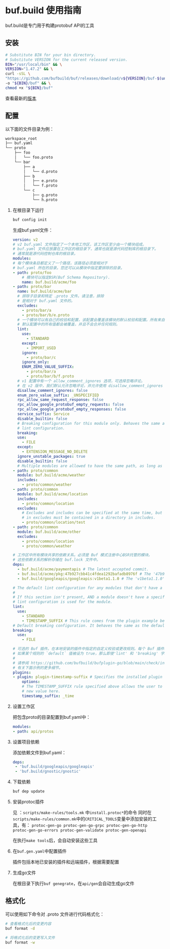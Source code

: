 # buf.build 使用指南

buf.build是专门用于构建protobuf API的工具

## 安装

```bash
# Substitute BIN for your bin directory.
# Substitute VERSION for the current released version.
BIN="/usr/local/bin" && \
VERSION="1.47.2" && \
curl -sSL \
"https://github.com/bufbuild/buf/releases/download/v${VERSION}/buf-$(uname -s)-$(uname -m)" \
-o "${BIN}/buf" && \
chmod +x "${BIN}/buf"
```

查看最新的[版本](https://github.com/bufbuild/buf/releases)

## 配置

以下面的文件目录为例：

```bash
workspace_root
├── buf.yaml
└── proto
    ├── foo
    │   └── foo.proto
    └── bar
        ├── a
        │   └── d.proto
        ├── b
        │   ├── e.proto
        │   └── f.proto
        └── c
            ├── g.proto
            └── h.proto
```

1. 在根目录下运行

    ```bash
    buf config init
    ```

    生成buf.yaml文件：

    ```yaml
    version: v2
    # v2 buf.yaml 文件指定了一个本地工作区，该工作区至少由一个模块组成。
    # buf.yaml 文件应放置在工作区的根目录下，通常也就是源代码控制库的根目录下。
    # 通常就是源代码控制仓库的根目录。
    modules:
    # 每个模块条目都定义了一个路径，该路径必须是相对于
    # buf.yaml 所在的目录。您还可以从模块中指定要排除的目录。   
    - path: proto/foo
        # 模块可以指定BSR(Buf Schema Repository).
        name: buf.build/acme/foo
    - path: proto/bar
      name: buf.build/acme/bar
      # 排除子目录和特定 .proto 文件。请注意，排除
      # 是相对于 buf.yaml 文件的。
      excludes:
        - proto/bar/a
        - proto/bar/b/e.proto
      # 一个模块可以有自己的校验和配置，该配置会覆盖该模块的默认校验和配置。所有来自
      # 默认配置中的所有值都会被覆盖，并且不会合并任何规则。
      lint:
        use:
          - STANDARD
        except:
          - IMPORT_USED
        ignore:
          - proto/bar/c
        ignore_only:
        ENUM_ZERO_VALUE_SUFFIX:
          - proto/bar/a
          - proto/bar/b/f.proto
      # v1 配置中有一个 allow_comment_ignores 选项，可选择忽略评论。
      # 在 v2 版中，我们默认允许忽略评论，并允许使用 disallow_comment_ignores 选项取消忽略评论。
      disallow_comment_ignores: false
      enum_zero_value_suffix: _UNSPECIFIED
      rpc_allow_same_request_response: false
      rpc_allow_google_protobuf_empty_requests: false
      rpc_allow_google_protobuf_empty_responses: false
      service_suffix: Service
      disable_builtin: false
      # Breaking configuration for this module only. Behaves the same as a module-level
      # lint configuration.
      breaking:
      use:
        - FILE
      except:
        - EXTENSION_MESSAGE_NO_DELETE
      ignore_unstable_packages: true
      disable_builtin: false
      # Multiple modules are allowed to have the same path, as long as they don't share '.proto' files.
    - path: proto/common
      module: buf.build/acme/weather
      includes:
        - proto/common/weather
    - path: proto/common
      module: buf.build/acme/location
      includes:
        - proto/common/location
      excludes:
        # Excludes and includes can be specified at the same time, but if they are, each directory
        # in excludes must be contained in a directory in includes.
        - proto/common/location/test
    - path: proto/common
      module: buf.build/acme/other
      excludes:
        - proto/common/location
        - proto/common/weather
    
    # 工作区中所有模块共享的依赖关系。必须是 Buf 模式注册中心BSR托管的模块。
    # 这些依赖关系的解析存储在 buf.lock 文件中。
    deps:
      - buf.build/acme/paymentapis # The latest accepted commit.
      - buf.build/acme/pkg:47b927cbb41c4fdea1292bafadb8976f # The '47b927cbb41c4fdea1292bafadb8976f' commit.
      - buf.build/googleapis/googleapis:v1beta1.1.0 # The 'v1beta1.1.0' label.
    
    # The default lint configuration for any modules that don't have a specific lint configuration.
    #
    # If this section isn't present, AND a module doesn't have a specific lint configuration, the default
    # lint configuration is used for the module.
    lint:
      use:
        - STANDARD
        - TIMESTAMP_SUFFIX # This rule comes from the plugin example below.
    # Default breaking configuration. It behaves the same as the default lint configuration.
    breaking:
      use:
        - FILE
    
    # 可选的 Buf 插件。在本地安装的插件中指定的自定义校验或更改规则。每个 Buf 插件都单独列出，如果插件允许，还可以包含选项
    # 如果某个规则的 `default` 值被设为 true，那么即使'lint' 和 'breaking' 字段未设置。
    #
    # 请参阅 https://github.com/bufbuild/bufplugin-go/blob/main/check/internal/example/cmd/buf-plugin-timestamp-suffix/main.go 上的示例
    # 有关下面示例的更多细节。
    plugins:
    - plugin: plugin-timestamp-suffix # Specifies the installed plugin to use
        options:
        # The TIMESTAMP_SUFFIX rule specified above allows the user to change the suffix by providing a
        # new value here.
        timestamp_suffix: _time
    ```

2. 设置工作区

    把包含proto的目录配置到buf.yaml中：

    ```yaml
    modules:
    - path: api/protos
    ```

3. 设置项目依赖

    添加依赖文件到buf.yaml：

    ```yaml
    deps:
     - 'buf.build/googleapis/googleapis'
     - 'buf.build/gnostic/gnostic'
    ```

4. 下载依赖

    ```bash
    buf dep update
    ```

5. 安装protoc插件

    见 ：`scripts/make-rules/tools.mk` 中`install.protoc*`的命令
    同时在`scripts/make-rules/common.mk`中的`CRITICAL_TOOLS`变量中添加安装的工具，有：
    `protoc-gen-go protoc-gen-go-grpc protoc-gen-go-http protoc-gen-go-errors protoc-gen-validate protoc-gen-openapi`

    在执行`make tools`后，会自动安装这些工具

6. 在`buf.gen.yaml`中配置插件

    插件包括本地已安装的插件和远端插件，根据需要配置

7. 生成go文件

    在根目录下执行`buf genegrate`，在`api/gen`会自动生成go文件

## 格式化

可以使用如下命令对 .proto 文件进行代码格式化：

```bash
# 查看格式化后的变更内容
buf format -d
```

```bash
# 将格式化后的变更写入文件
buf format -w
```
